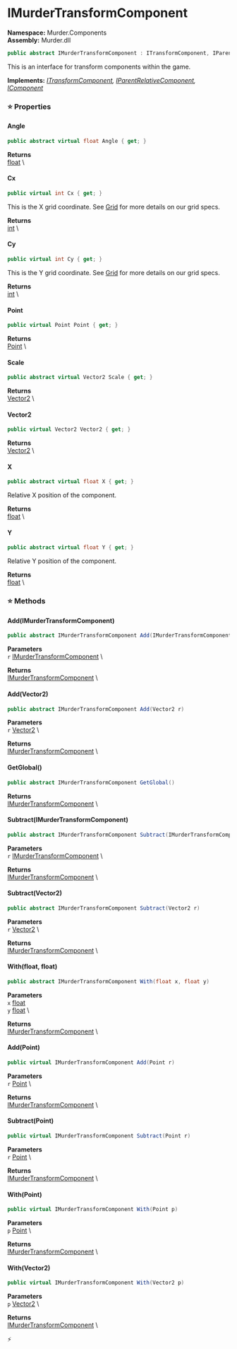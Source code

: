 # IMurderTransformComponent

**Namespace:** Murder.Components \
**Assembly:** Murder.dll

```csharp
public abstract IMurderTransformComponent : ITransformComponent, IParentRelativeComponent, IComponent
```

This is an interface for transform components within the game.

**Implements:** _[ITransformComponent](../..//Bang/Components/ITransformComponent.html), [IParentRelativeComponent](../..//Bang/Components/IParentRelativeComponent.html), [IComponent](../..//Bang/Components/IComponent.html)_

### ⭐ Properties
#### Angle
```csharp
public abstract virtual float Angle { get; }
```

**Returns** \
[float](https://learn.microsoft.com/en-us/dotnet/api/System.Single?view=net-7.0) \
#### Cx
```csharp
public virtual int Cx { get; }
```

This is the X grid coordinate. See [Grid](../..//Murder/Core/Grid.html) for more details on our grid specs.

**Returns** \
[int](https://learn.microsoft.com/en-us/dotnet/api/System.Int32?view=net-7.0) \
#### Cy
```csharp
public virtual int Cy { get; }
```

This is the Y grid coordinate. See [Grid](../..//Murder/Core/Grid.html) for more details on our grid specs.

**Returns** \
[int](https://learn.microsoft.com/en-us/dotnet/api/System.Int32?view=net-7.0) \
#### Point
```csharp
public virtual Point Point { get; }
```

**Returns** \
[Point](../..//Murder/Core/Geometry/Point.html) \
#### Scale
```csharp
public abstract virtual Vector2 Scale { get; }
```

**Returns** \
[Vector2](../..//Murder/Core/Geometry/Vector2.html) \
#### Vector2
```csharp
public virtual Vector2 Vector2 { get; }
```

**Returns** \
[Vector2](../..//Murder/Core/Geometry/Vector2.html) \
#### X
```csharp
public abstract virtual float X { get; }
```

Relative X position of the component.

**Returns** \
[float](https://learn.microsoft.com/en-us/dotnet/api/System.Single?view=net-7.0) \
#### Y
```csharp
public abstract virtual float Y { get; }
```

Relative Y position of the component.

**Returns** \
[float](https://learn.microsoft.com/en-us/dotnet/api/System.Single?view=net-7.0) \
### ⭐ Methods
#### Add(IMurderTransformComponent)
```csharp
public abstract IMurderTransformComponent Add(IMurderTransformComponent r)
```

**Parameters** \
`r` [IMurderTransformComponent](../..//Murder/Components/IMurderTransformComponent.html) \

**Returns** \
[IMurderTransformComponent](../..//Murder/Components/IMurderTransformComponent.html) \

#### Add(Vector2)
```csharp
public abstract IMurderTransformComponent Add(Vector2 r)
```

**Parameters** \
`r` [Vector2](../..//Murder/Core/Geometry/Vector2.html) \

**Returns** \
[IMurderTransformComponent](../..//Murder/Components/IMurderTransformComponent.html) \

#### GetGlobal()
```csharp
public abstract IMurderTransformComponent GetGlobal()
```

**Returns** \
[IMurderTransformComponent](../..//Murder/Components/IMurderTransformComponent.html) \

#### Subtract(IMurderTransformComponent)
```csharp
public abstract IMurderTransformComponent Subtract(IMurderTransformComponent r)
```

**Parameters** \
`r` [IMurderTransformComponent](../..//Murder/Components/IMurderTransformComponent.html) \

**Returns** \
[IMurderTransformComponent](../..//Murder/Components/IMurderTransformComponent.html) \

#### Subtract(Vector2)
```csharp
public abstract IMurderTransformComponent Subtract(Vector2 r)
```

**Parameters** \
`r` [Vector2](../..//Murder/Core/Geometry/Vector2.html) \

**Returns** \
[IMurderTransformComponent](../..//Murder/Components/IMurderTransformComponent.html) \

#### With(float, float)
```csharp
public abstract IMurderTransformComponent With(float x, float y)
```

**Parameters** \
`x` [float](https://learn.microsoft.com/en-us/dotnet/api/System.Single?view=net-7.0) \
`y` [float](https://learn.microsoft.com/en-us/dotnet/api/System.Single?view=net-7.0) \

**Returns** \
[IMurderTransformComponent](../..//Murder/Components/IMurderTransformComponent.html) \

#### Add(Point)
```csharp
public virtual IMurderTransformComponent Add(Point r)
```

**Parameters** \
`r` [Point](../..//Murder/Core/Geometry/Point.html) \

**Returns** \
[IMurderTransformComponent](../..//Murder/Components/IMurderTransformComponent.html) \

#### Subtract(Point)
```csharp
public virtual IMurderTransformComponent Subtract(Point r)
```

**Parameters** \
`r` [Point](../..//Murder/Core/Geometry/Point.html) \

**Returns** \
[IMurderTransformComponent](../..//Murder/Components/IMurderTransformComponent.html) \

#### With(Point)
```csharp
public virtual IMurderTransformComponent With(Point p)
```

**Parameters** \
`p` [Point](../..//Murder/Core/Geometry/Point.html) \

**Returns** \
[IMurderTransformComponent](../..//Murder/Components/IMurderTransformComponent.html) \

#### With(Vector2)
```csharp
public virtual IMurderTransformComponent With(Vector2 p)
```

**Parameters** \
`p` [Vector2](../..//Murder/Core/Geometry/Vector2.html) \

**Returns** \
[IMurderTransformComponent](../..//Murder/Components/IMurderTransformComponent.html) \



⚡